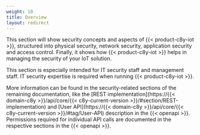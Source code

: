 ```yaml
---
weight: 10
title: Overview
layout: redirect
---
```


This section will show security concepts and aspects of {{< product-c8y-iot >}}, structured into physical security, network security, application security and access control. Finally, it shows how {{< product-c8y-iot >}} helps in managing the security of your IoT solution.

This section is especially intended for IT security staff and management staff. IT security expertise is required when running {{< product-c8y-iot >}}.

More information can be found in the security-related sections of the remaining documentation, like the [REST implementation](https://{{< domain-c8y >}}/api/core/{{< c8y-current-version >}}/#section/REST-implementation) and [User API](https://{{< domain-c8y >}}/api/core/{{< c8y-current-version >}}/#tag/User-API) description in the {{< openapi >}}. Permissions required for individual API calls are documented in the respective sections in the {{< openapi >}}.
